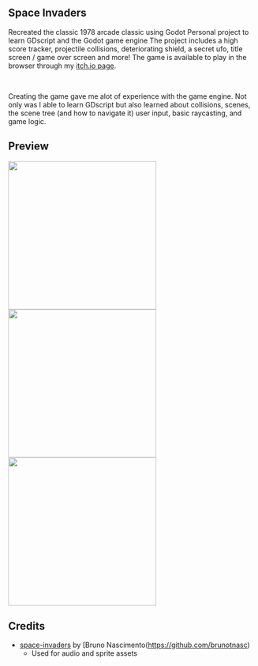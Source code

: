 ## Space Invaders

Recreated the classic 1978 arcade classic using Godot
Personal project to learn GDscript and the Godot game engine
The project includes a high score tracker, projectile collisions, deteriorating shield, a secret ufo, title screen / game over screen and more!
The game is available to play in the browser through my [itch.io page](https://thomas-flower1.itch.io/space-invaders-clone).

<br>

Creating the game gave me alot of experience with the game engine. Not only was I able to learn GDscript but also learned about collisions, scenes, the scene tree (and how to navigate it) user input, basic raycasting, and game logic.

## Preview
<p float="left">
  <img src="https://github.com/user-attachments/assets/aebe244b-d2e4-45c6-ab69-97498abb9f62" width="300" />
  <img src="https://github.com/user-attachments/assets/0a71c457-a763-4747-b2a5-f636970358f8" width="300" /> 
  <img src="https://github.com/user-attachments/assets/6108c61d-7f5d-4481-88d5-e693b18be7c4" width="300" /> 
</p>



## Credits
- [space-invaders](https://github.com/brunotnasc/space-invaders) by [Bruno Nascimento(https://github.com/brunotnasc)
  - Used for audio and sprite assets

